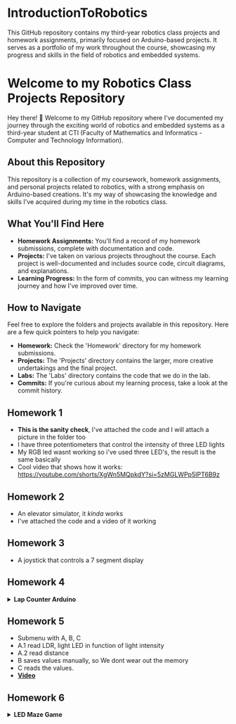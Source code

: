 # IntroductionToRobotics
This GitHub repository contains my third-year robotics class projects and homework assignments, primarily focused on Arduino-based projects. It serves as a portfolio of my work throughout the course, showcasing my progress and skills in the field of robotics and embedded systems.
# Welcome to my Robotics Class Projects Repository

Hey there! 👋 Welcome to my GitHub repository where I've documented my journey through the exciting world of robotics and embedded systems as a third-year student at CTI (Faculty of Mathematics and Informatics - Computer and Technology Information).

## About this Repository

This repository is a collection of my coursework, homework assignments, and personal projects related to robotics, with a strong emphasis on Arduino-based creations. It's my way of showcasing the knowledge and skills I've acquired during my time in the robotics class.

## What You'll Find Here

- **Homework Assignments:** You'll find a record of my homework submissions, complete with documentation and code.
- **Projects:** I've taken on various projects throughout the course. Each project is well-documented and includes source code, circuit diagrams, and explanations.
- **Learning Progress:** In the form of commits, you can witness my learning journey and how I've improved over time.

## How to Navigate

Feel free to explore the folders and projects available in this repository. Here are a few quick pointers to help you navigate:

- **Homework:** Check the 'Homework' directory for my homework submissions.
- **Projects:** The 'Projects' directory contains the larger, more creative undertakings and the final project.
- **Labs:** The 'Labs' directory contains the code that we do in the lab.
- **Commits:** If you're curious about my learning process, take a look at the commit history.

## Homework 1
-  **This is the sanity check**, I've attached the code and I will attach a picture in the folder too
-  I have three potentiometers that control the intensity of three LED lights
-  My RGB led wasnt working so i've used three LED's, the result is the same basically
-  Cool video that shows how it works: https://youtube.com/shorts/XgWn5MQpkdY?si=5zMGLWPp5IPT6B9z

## Homework 2
- An elevator simulator, it *kinda* works
- I've attached the code and a video of it working

## Homework 3
- A joystick that controls a 7 segment display


## Homework 4
<details>
  <summary><b>Lap Counter Arduino</b></summary>

  This Arduino code is designed for a lap counter application using a 4-digit 7-segment display and a button to increment the lap count.

  ### Components

  - **Hardware:**
    - 4-digit 7-segment display with specific pin connections.
    - Button for lap counting.
    - Debounce logic to prevent button noise.

  ### Functionality

  - The code counts laps and displays the lap number on the 7-segment display.
  - It utilizes a button with debounce logic for lap counting.
  - The lap number is displayed on the 4-digit 7-segment display.
  - It has a pause button to pause the current lap
  - It has a previous lap to return to the previous lap time

  ### Code Structure

  - **Constants and Pin Definitions:** The code defines pin connections and arrays for 7-segment display segments and encodings.

  - **Setup:** Initializes pin modes, sets an initial display state, and initializes the Serial communication.

  - **Loop:** 
    - Handles button press and debounce.
    - Updates the lap count and number displayed on the 7-segment display.
    - Prints the combined lap number and value on the Serial monitor.

  - **Functions:**
    - `writeReg(int digit)`: Writes data to the 7-segment display.
    - `activateDisplay(int displayNumber)`: Activates a specific digit in the 7-segment display.
    - `writeNumber(int number)`: Writes the lap number to the display, handling multiple digits.

  - [**Video:**](https://youtu.be/dszb2ST7NYs) 
</details>

## Homework 5
- Submenu with A, B, C
- A.1 read LDR, light LED in function of light intensity
- A.2 read distance
- B saves values manually, so We dont wear out the memory
- C reads the values.
- [**Video**](https://youtube.com/shorts/JY9qRWliEEI?si=yxOqprpQePqPYR1S)

## Homework 6
<details>
<summary><b>LED Maze Game</b></summary>

This Arduino sketch implements a simple LED maze game using a 8x8 LED matrix display and a joystick for navigation. The maze is represented by a 2D array (`wall`) where 1s represent walls, and the player can move through the open spaces.

## Hardware Requirements
- 8x8 LED matrix display
- Joystick
- Arduino board

## Pin Configuration
- DIN (Data In): 12
- CS (Chip Select): 10
- CLK (Clock): 11
- Joystick X-axis: A0
- Joystick Y-axis: A1
- Button: 2

## How to Play
1. The player navigates through the maze using the joystick.
2. Pressing the button removes walls in the player's vicinity.
3. The player's position blinks for visibility.

## Code Structure
- The maze is initialized in the `wall` array.
- The `joystick()` function handles player movement and button actions.
- The game loop periodically updates the display based on joystick input.

## Libraries Used
- LedControl: Used for controlling the LED matrix.

</details>
